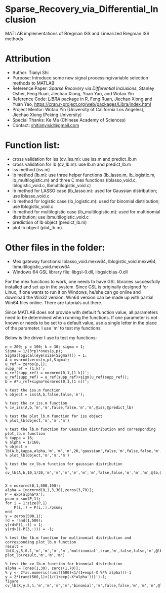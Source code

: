 # Sparse_Recovery_via_Differential_Inclusion
MATLAB implementations of Bregman ISS and Linearized Bregman ISS methods

# Attribution  
- Author: Tianyi Shi  
- Purpose: Introduce some new signal processing/variable selection methods to MATLAB  
- Reference Paper: *Sparse Recovery via Differential Inclusions*, Stanley Osher, Feng Ruan, Jiechao Xiong, Yuan Yao, and Wotao Yin  
- Reference Code: *LIBRA* package in R, Feng Ruan, Jiechao Xiong and Yuan Yao, https://cran.r-project.org/web/packages/Libra/index.html  
- Project Mentor: Wotao Yin (University of California Los Angeles), Jiechao Xiong (Peking University)  
- Special Thanks: Ke Ma (Chinese Academy of Sciences)
- Contact: shitianyisid@gmail.com  


# Function list:  

- cross validation for iss (cv_iss.m): use iss.m and predict_lb.m  
- cross validation for lb (cv_lb.m): use lb.m and predict_lb.m  
- iss method (iss.m)  
- lb method (lb.m): use three helper functions (lb_lasso.m, lb_logistic.m, lb_multilogistic.m) and three C mex functions (lblasso_void.c, lblogistic_void.c, lbmultilogistic_void.c)  
- lb method for LASSO case (lb_lasso.m): used for Gaussian distribution; use lblasso_void.c  
- lb method for logistic case (lb_logistic.m): used for binomial distribution; use lblogistic_void.c  
- lb method for multilogistic case (lb_multilogistic.m): used for multinomial distribution; use lbmultilogistic_void.c  
- prediction of lb object (predict_lb.m)
- plot lb object (plot_lb.m)  

# Other files in the folder:  

- Mex gateway functions: lblasso_void.mexw64, lblogistic_void.mexw64, lbmultilogistic_void.mexw64  
- Windows 64 GSL library file: libgsl-0.dll, libgslcblas-0.dll  


For the mex functions to work, one needs to have GSL libraries successfully installed and set up in the system. Since GSL is originally designed for Linux, if one wants to run it on Windows, he/she can go online and download the Win32 version. Win64 version can be made up with partial Win64 files online. There are tutorials out there.  


Since MATLAB does not provide with default function value, all parameters need to be determined when running the functions. If one parameter is not known or needs to be set to a default value, use a single letter in the place of the parameter. I use 'm' to test my functions.  


Below is the driver I use to test my functions:  
```
n = 200; p = 100; k = 30; sigma = 1;
Sigma = 1/(3*p)*ones(p,p);
Sigma(logical(eye(size(Sigma)))) = 1;
A = mvnrnd(zeros(n,p),Sigma);
u_ref = zeros(p,1);
supp_ref = (1:k)';
u_ref(supp_ref) = normrnd(0,1,[1 k])';
u_ref(supp_ref) = u_ref(supp_ref)+sign(u_ref(supp_ref));
b = A*u_ref+sigma*normrnd(0,1,[1 n])';

% test the iss.m function
% object = iss(A,b,false,false,'m');

% test the cv_iss.m function
% cv_iss(A,b,'m','m',false,false,'m','m',@iss,@predict_lb)

% test the plot_lb.m function for iss object
% plot_lb(object,'m','m','m')

% test the lb.m function for Gaussian distribution and corresponding plot_lb.m function
% kappa = 16;
% alpha = 1/160;
% object = lb(A,b,kappa,alpha,'m','m','m',20,'gaussian',false,'m',false,false,'m',@lb_lasso,@lb_logistic,@lb_multilogistic);
% plot_lb(object,'m','m','m')

% test the cv_lb.m function for gaussian distribution
% cv_lb(A,b,10,1/20,'m','m','m','m','m','m',false,false,'m','m','m',@lb,@predict_lb,@lb_lasso,@lb_logistic,@lb_multilogistic)


X = normrnd(0,1,500,100);
alpha = [normrnd(0,1,3,30),zeros(3,70)];
P = exp(alpha*X');
psum = sum(P,1);
for i = 1:size(P,1)
    P(i,:) = P(i,:)./psum;
end
y = zeros(500,1);
rd = rand(1,500);
y(rd<P(1,:)) = 1;
y(rd>(1-P(3,:))) = -1;

% test the lb.m function for multinomial distribution and corresponding plot_lb.m function
result = lb(X,y,5,0.1,'m','m','m','m','multinomial',true,'m',false,false,'m',@lb_lasso,@lb_logistic,@lb_multilogistic);
plot_lb(result,'m','m','m')

% test the cv_lb.m function for binomial distribution
alpha = [ones(1,30), zeros(1,70)];
% y <- 2*as.numeric(runif(500)<1/(1+exp(-X %*% alpha)))-1
y = 2*(rand(500,1)<(1/(1+exp(-X*alpha')))')-1;
figure
cv_lb(X,y,5,1,'m','m','m','m','binomial','m',false,false,'m','m','m',@lb,@predict_lb,@lb_lasso,@lb_logistic,@lb_multi_logistic)
```

